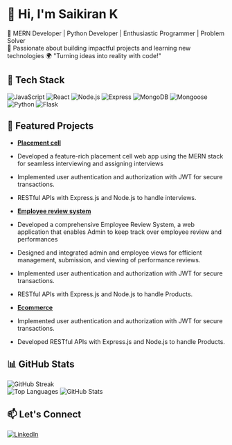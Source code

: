 # 👋 Hi, I'm Saikiran K
🔭 MERN Developer | Python Developer | Enthusiastic Programmer | Problem Solver  
🌟 Passionate about building impactful projects and learning new technologies
🌍 "Turning ideas into reality with code!"

## 🚀 Tech Stack  
![JavaScript](https://img.shields.io/badge/-JavaScript-F7DF1E?style=flat&logo=javascript&logoColor=black) ![React](https://img.shields.io/badge/-React-61DAFB?style=flat&logo=react&logoColor=white) ![Node.js](https://img.shields.io/badge/-Node.js-339933?style=flat&logo=node.js&logoColor=white)  ![Express](https://img.shields.io/badge/-Express-F7DF1E?style=flat&logo=express&logoColor=black)  ![MongoDB](https://img.shields.io/badge/-MongoDB-47A248?style=flat&logo=mongodb&logoColor=white)  ![Mongoose](https://img.shields.io/badge/-Mongoose-47A248?style=flat&logo=mongoose&logoColor=white)  ![Python](https://img.shields.io/badge/-Python-3776AB?style=flat&logo=python&logoColor=white) ![Flask](https://img.shields.io/badge/-Flask-3776AB?style=flat&logo=flask&logoColor=white) 

## 📂 Featured Projects  
- **[Placement cell](https://github.com/Saikiran-k-dev/interview-management-backend)**  
 - Developed a feature-rich placement cell web app using the MERN stack for seamless interviewing and assigning interviews
 - Implemented user authentication and authorization with JWT  for secure transactions.
 - RESTful APIs with Express.js and Node.js to handle interviews.

- **[Employee review system](https://github.com/Saikiran-k-dev/employee-review-system)**  
- Developed a comprehensive Employee Review System, a web application that enables Admin to keep track over employee review and performances
- Designed and integrated admin and employee views for efficient management, submission, and viewing of performance reviews.
- Implemented user authentication and authorization with JWT  for secure transactions.
- RESTful APIs with Express.js and Node.js to handle Products.

- **[Ecommerce](https://github.com/Saikiran-k-dev/Ecommerce)**  
 - Implemented user authentication and authorization with JWT  for secure transactions.
 - Developed RESTful APIs with Express.js and Node.js to handle Products.


  ## 📊 GitHub Stats  
![GitHub Streak](https://github-readme-streak-stats.herokuapp.com/?user=Saikiran-k-dev&theme=radical)  
![Top Languages](https://github-readme-stats.vercel.app/api/top-langs/?username=Saikiran-k-dev&layout=compact&theme=radical)
![GitHub Stats](https://github-readme-stats.vercel.app/api?username=Saikiran-k-dev&show_icons=true&theme=radical)  

## 📫 Let's Connect  
[![LinkedIn](https://img.shields.io/badge/-LinkedIn-blue?style=flat&logo=Linkedin&logoColor=white)](https://www.linkedin.com/in/saikiran-k-38936733b/) 
